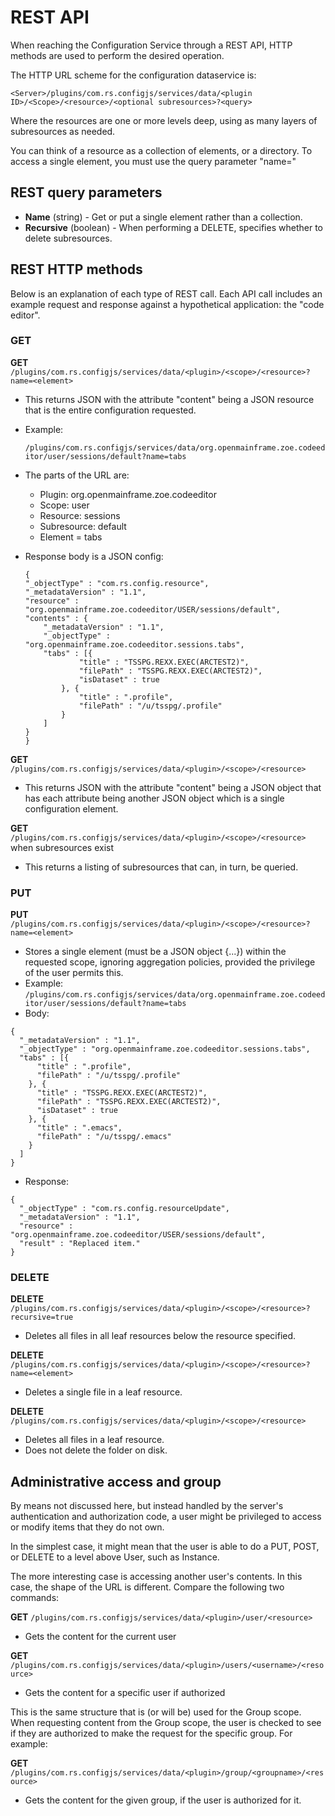 # REST API

When reaching the Configuration Service through a REST API, HTTP methods are used to perform the desired operation.

The HTTP URL scheme for the configuration dataservice is:

`<Server>/plugins/com.rs.configjs/services/data/<plugin ID>/<Scope>/<resource>/<optional subresources>?<query>`

Where the resources are one or more levels deep, using as many layers of subresources as needed.

You can think of a resource as a collection of elements, or a directory. To access a single element, you must use the query parameter "name="

## REST query parameters

* **Name** \(string\) - Get or put a single element rather than a collection.
* **Recursive** \(boolean\) - When performing a DELETE, specifies whether to delete subresources.

## REST HTTP methods

Below is an explanation of each type of REST call. Each API call includes an example request and response against a hypothetical application: the "code editor".

### GET

**GET** `/plugins/com.rs.configjs/services/data/<plugin>/<scope>/<resource>?name=<element>`

* This returns JSON with the attribute "content" being a JSON resource that is the entire configuration requested.
* Example:

  `/plugins/com.rs.configjs/services/data/org.openmainframe.zoe.codeeditor/user/sessions/default?name=tabs`

* The parts of the URL are:
  * Plugin: org.openmainframe.zoe.codeeditor
  * Scope: user
  * Resource: sessions
  * Subresource: default
  * Element = tabs
* Response body is a JSON config:

  ```text
  {
  "_objectType" : "com.rs.config.resource",
  "_metadataVersion" : "1.1",
  "resource" : "org.openmainframe.zoe.codeeditor/USER/sessions/default",
  "contents" : {
      "_metadataVersion" : "1.1",
      "_objectType" : "org.openmainframe.zoe.codeeditor.sessions.tabs",
      "tabs" : [{
              "title" : "TSSPG.REXX.EXEC(ARCTEST2)",
              "filePath" : "TSSPG.REXX.EXEC(ARCTEST2)",
              "isDataset" : true
          }, {
              "title" : ".profile",
              "filePath" : "/u/tsspg/.profile"
          }
      ]
  }
  }
  ```

**GET** `/plugins/com.rs.configjs/services/data/<plugin>/<scope>/<resource>`

* This returns JSON with the attribute "content" being a JSON object that has each attribute being another JSON object which is a single configuration element.

**GET** `/plugins/com.rs.configjs/services/data/<plugin>/<scope>/<resource>` when subresources exist

* This returns a listing of subresources that can, in turn, be queried.

### PUT

**PUT** `/plugins/com.rs.configjs/services/data/<plugin>/<scope>/<resource>?name=<element>`

* Stores a single element \(must be a JSON object {...}\) within the requested scope, ignoring aggregation policies, provided the privilege of the user permits this.
* Example: `/plugins/com.rs.configjs/services/data/org.openmainframe.zoe.codeeditor/user/sessions/default?name=tabs`
* Body:

```text
{
  "_metadataVersion" : "1.1",
  "_objectType" : "org.openmainframe.zoe.codeeditor.sessions.tabs",
  "tabs" : [{
      "title" : ".profile",
      "filePath" : "/u/tsspg/.profile"
    }, {
      "title" : "TSSPG.REXX.EXEC(ARCTEST2)",
      "filePath" : "TSSPG.REXX.EXEC(ARCTEST2)",
      "isDataset" : true
    }, {
      "title" : ".emacs",
      "filePath" : "/u/tsspg/.emacs"
    }
  ]
}
```

* Response:

```text
{
  "_objectType" : "com.rs.config.resourceUpdate",
  "_metadataVersion" : "1.1",
  "resource" : "org.openmainframe.zoe.codeeditor/USER/sessions/default",
  "result" : "Replaced item."
}
```

### DELETE

**DELETE** `/plugins/com.rs.configjs/services/data/<plugin>/<scope>/<resource>?recursive=true`

* Deletes all files in all leaf resources below the resource specified.

**DELETE** `/plugins/com.rs.configjs/services/data/<plugin>/<scope>/<resource>?name=<element>`

* Deletes a single file in a leaf resource.

**DELETE** `/plugins/com.rs.configjs/services/data/<plugin>/<scope>/<resource>`

* Deletes all files in a leaf resource.
* Does not delete the folder on disk.

## Administrative access and group

By means not discussed here, but instead handled by the server's authentication and authorization code, a user might be privileged to access or modify items that they do not own.

In the simplest case, it might mean that the user is able to do a PUT, POST, or DELETE to a level above User, such as Instance.

The more interesting case is accessing another user's contents. In this case, the shape of the URL is different. Compare the following two commands:

**GET** `/plugins/com.rs.configjs/services/data/<plugin>/user/<resource>`

* Gets the content for the current user

**GET** `/plugins/com.rs.configjs/services/data/<plugin>/users/<username>/<resource>`

* Gets the content for a specific user if authorized

This is the same structure that is \(or will be\) used for the Group scope. When requesting content from the Group scope, the user is checked to see if they are authorized to make the request for the specific group. For example:

**GET** `/plugins/com.rs.configjs/services/data/<plugin>/group/<groupname>/<resource>`

* Gets the content for the given group, if the user is authorized for it.

